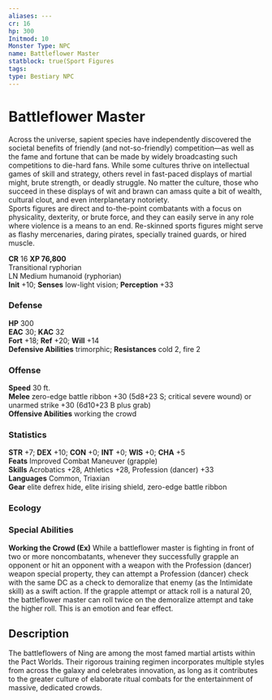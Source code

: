 ```yaml
---
aliases: ---
cr: 16
hp: 300
Initmod: 10
Monster Type: NPC
name: Battleflower Master
statblock: true(Sport Figures
tags: 
type: Bestiary NPC
---
```


# Battleflower Master

Across the universe, sapient species have independently discovered the societal benefits of friendly (and not-so-friendly) competition—as well as the fame and fortune that can be made by widely broadcasting such competitions to die-hard fans. While some cultures thrive on intellectual games of skill and strategy, others revel in fast-paced displays of martial might, brute strength, or deadly struggle. No matter the culture, those who succeed in these displays of wit and brawn can amass quite a bit of wealth, cultural clout, and even interplanetary notoriety.  
Sports figures are direct and to-the-point combatants with a focus on physicality, dexterity, or brute force, and they can easily serve in any role where violence is a means to an end. Re-skinned sports figures might serve as flashy mercenaries, daring pirates, specially trained guards, or hired muscle.

**CR** 16
**XP 76,800**  
Transitional ryphorian  
LN Medium humanoid (ryphorian)  
**Init** +10; **Senses** low-light vision; **Perception** +33  

### Defense

**HP** 300  
**EAC** 30; **KAC** 32  
**Fort** +18; **Ref** +20; **Will** +14  
**Defensive Abilities** trimorphic; **Resistances** cold 2, fire 2  

### Offense

**Speed** 30 ft.  
**Melee** zero-edge battle ribbon +30 (5d8+23 S; critical severe wound) or unarmed strike +30 (6d10+23 B plus grab)  
**Offensive Abilities** working the crowd

### Statistics

**STR** +7; **DEX** +10; **CON** +0; **INT** +0; **WIS** +0; **CHA** +5  
**Feats** Improved Combat Maneuver (grapple)  
**Skills** Acrobatics +28, Athletics +28, Profession (dancer) +33  
**Languages** Common, Triaxian  
**Gear** elite defrex hide, elite irising shield, zero-edge battle ribbon

### Ecology

### Special Abilities

**Working the Crowd (Ex)** While a battleflower master is fighting in front of two or more noncombatants, whenever they successfully grapple an opponent or hit an opponent with a weapon with the Profession (dancer) weapon special property, they can attempt a Profession (dancer) check with the same DC as a check to demoralize that enemy (as the Intimidate skill) as a swift action. If the grapple attempt or attack roll is a natural 20, the battleflower master can roll twice on the demoralize attempt and take the higher roll. This is an emotion and fear effect.

## Description

The battleflowers of Ning are among the most famed martial artists within the Pact Worlds. Their rigorous training regimen incorporates multiple styles from across the galaxy and celebrates innovation, as long as it contributes to the greater culture of elaborate ritual combats for the entertainment of massive, dedicated crowds.